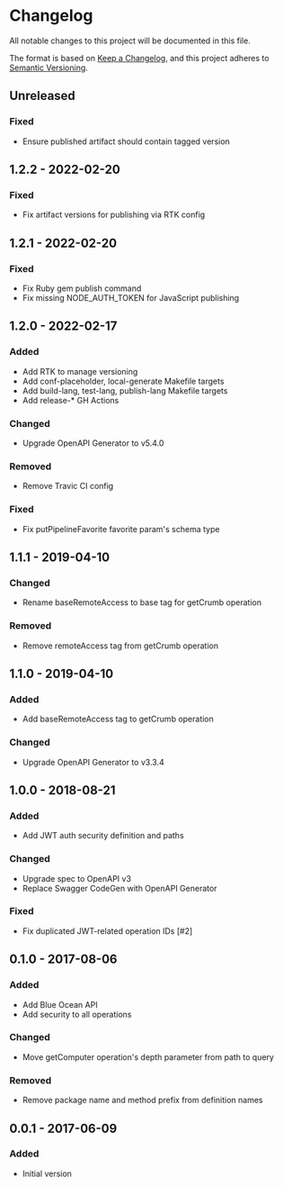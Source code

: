 # Changelog

All notable changes to this project will be documented in this file.

The format is based on [Keep a Changelog](https://keepachangelog.com/en/1.0.0/),
and this project adheres to [Semantic Versioning](https://semver.org/spec/v2.0.0.html).

## Unreleased

### Fixed
- Ensure published artifact should contain tagged version

## 1.2.2 - 2022-02-20
### Fixed
- Fix artifact versions for publishing via RTK config

## 1.2.1 - 2022-02-20
### Fixed
- Fix Ruby gem publish command
- Fix missing NODE_AUTH_TOKEN for JavaScript publishing

## 1.2.0 - 2022-02-17
### Added
- Add RTK to manage versioning
- Add conf-placeholder, local-generate Makefile targets
- Add build-lang, test-lang, publish-lang Makefile targets
- Add release-* GH Actions

### Changed
- Upgrade OpenAPI Generator to v5.4.0

### Removed
- Remove Travic CI config

### Fixed
- Fix putPipelineFavorite favorite param's schema type

## 1.1.1 - 2019-04-10
### Changed
- Rename baseRemoteAccess to base tag for getCrumb operation

### Removed
- Remove remoteAccess tag from getCrumb operation

## 1.1.0 - 2019-04-10
### Added
- Add baseRemoteAccess tag to getCrumb operation

### Changed
- Upgrade OpenAPI Generator to v3.3.4

## 1.0.0 - 2018-08-21
### Added
- Add JWT auth security definition and paths

### Changed
- Upgrade spec to OpenAPI v3
- Replace Swagger CodeGen with OpenAPI Generator

### Fixed
- Fix duplicated JWT-related operation IDs [#2]

## 0.1.0 - 2017-08-06
### Added
- Add Blue Ocean API
- Add security to all operations

### Changed
- Move getComputer operation's depth parameter from path to query

### Removed
- Remove package name and method prefix from definition names

## 0.0.1 - 2017-06-09
### Added
- Initial version
